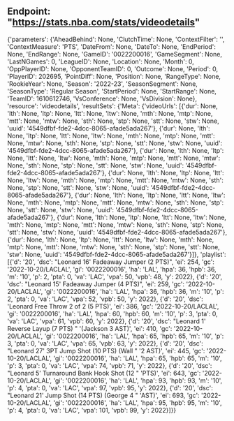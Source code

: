 Endpoint: "https://stats.nba.com/stats/videodetails"
---
{'parameters': {'AheadBehind': None,
                'ClutchTime': None,
                'ContextFilter': '',
                'ContextMeasure': 'PTS',
                'DateFrom': None,
                'DateTo': None,
                'EndPeriod': None,
                'EndRange': None,
                'GameID': '0022200016',
                'GameSegment': None,
                'LastNGames': 0,
                'LeagueID': None,
                'Location': None,
                'Month': 0,
                'OppPlayerID': None,
                'OpponentTeamID': 0,
                'Outcome': None,
                'Period': 0,
                'PlayerID': 202695,
                'PointDiff': None,
                'Position': None,
                'RangeType': None,
                'RookieYear': None,
                'Season': '2022-23',
                'SeasonSegment': None,
                'SeasonType': 'Regular Season',
                'StartPeriod': None,
                'StartRange': None,
                'TeamID': 1610612746,
                'VsConference': None,
                'VsDivision': None},
 'resource': 'videodetails',
 'resultSets': {'Meta': {'videoUrls': [{'dur': None,
                                        'lth': None,
                                        'ltp': None,
                                        'ltt': None,
                                        'ltw': None,
                                        'mth': None,
                                        'mtp': None,
                                        'mtt': None,
                                        'mtw': None,
                                        'sth': None,
                                        'stp': None,
                                        'stt': None,
                                        'stw': None,
                                        'uuid': '4549dfbf-fde2-4dcc-8065-afade5ada267'},
                                       {'dur': None,
                                        'lth': None,
                                        'ltp': None,
                                        'ltt': None,
                                        'ltw': None,
                                        'mth': None,
                                        'mtp': None,
                                        'mtt': None,
                                        'mtw': None,
                                        'sth': None,
                                        'stp': None,
                                        'stt': None,
                                        'stw': None,
                                        'uuid': '4549dfbf-fde2-4dcc-8065-afade5ada267'},
                                       {'dur': None,
                                        'lth': None,
                                        'ltp': None,
                                        'ltt': None,
                                        'ltw': None,
                                        'mth': None,
                                        'mtp': None,
                                        'mtt': None,
                                        'mtw': None,
                                        'sth': None,
                                        'stp': None,
                                        'stt': None,
                                        'stw': None,
                                        'uuid': '4549dfbf-fde2-4dcc-8065-afade5ada267'},
                                       {'dur': None,
                                        'lth': None,
                                        'ltp': None,
                                        'ltt': None,
                                        'ltw': None,
                                        'mth': None,
                                        'mtp': None,
                                        'mtt': None,
                                        'mtw': None,
                                        'sth': None,
                                        'stp': None,
                                        'stt': None,
                                        'stw': None,
                                        'uuid': '4549dfbf-fde2-4dcc-8065-afade5ada267'},
                                       {'dur': None,
                                        'lth': None,
                                        'ltp': None,
                                        'ltt': None,
                                        'ltw': None,
                                        'mth': None,
                                        'mtp': None,
                                        'mtt': None,
                                        'mtw': None,
                                        'sth': None,
                                        'stp': None,
                                        'stt': None,
                                        'stw': None,
                                        'uuid': '4549dfbf-fde2-4dcc-8065-afade5ada267'},
                                       {'dur': None,
                                        'lth': None,
                                        'ltp': None,
                                        'ltt': None,
                                        'ltw': None,
                                        'mth': None,
                                        'mtp': None,
                                        'mtt': None,
                                        'mtw': None,
                                        'sth': None,
                                        'stp': None,
                                        'stt': None,
                                        'stw': None,
                                        'uuid': '4549dfbf-fde2-4dcc-8065-afade5ada267'},
                                       {'dur': None,
                                        'lth': None,
                                        'ltp': None,
                                        'ltt': None,
                                        'ltw': None,
                                        'mth': None,
                                        'mtp': None,
                                        'mtt': None,
                                        'mtw': None,
                                        'sth': None,
                                        'stp': None,
                                        'stt': None,
                                        'stw': None,
                                        'uuid': '4549dfbf-fde2-4dcc-8065-afade5ada267'}]},
                'playlist': [{'d': '20',
                              'dsc': "Leonard 16' Fadeaway Jumper (2 PTS)",
                              'ei': 254,
                              'gc': '2022-10-20/LACLAL',
                              'gi': '0022200016',
                              'ha': 'LAL',
                              'hpa': 36,
                              'hpb': 36,
                              'm': '10',
                              'p': 2,
                              'pta': 0,
                              'va': 'LAC',
                              'vpa': 50,
                              'vpb': 48,
                              'y': 2022},
                             {'d': '20',
                              'dsc': "Leonard 15' Fadeaway Jumper (4 PTS)",
                              'ei': 259,
                              'gc': '2022-10-20/LACLAL',
                              'gi': '0022200016',
                              'ha': 'LAL',
                              'hpa': 36,
                              'hpb': 36,
                              'm': '10',
                              'p': 2,
                              'pta': 0,
                              'va': 'LAC',
                              'vpa': 52,
                              'vpb': 50,
                              'y': 2022},
                             {'d': '20',
                              'dsc': 'Leonard Free Throw 2 of 2 (5 PTS)',
                              'ei': 386,
                              'gc': '2022-10-20/LACLAL',
                              'gi': '0022200016',
                              'ha': 'LAL',
                              'hpa': 60,
                              'hpb': 60,
                              'm': '10',
                              'p': 3,
                              'pta': 0,
                              'va': 'LAC',
                              'vpa': 61,
                              'vpb': 60,
                              'y': 2022},
                             {'d': '20',
                              'dsc': "Leonard 1' Reverse Layup (7 PTS) "
                                     '(Jackson 3 AST)',
                              'ei': 410,
                              'gc': '2022-10-20/LACLAL',
                              'gi': '0022200016',
                              'ha': 'LAL',
                              'hpa': 65,
                              'hpb': 65,
                              'm': '10',
                              'p': 3,
                              'pta': 0,
                              'va': 'LAC',
                              'vpa': 65,
                              'vpb': 63,
                              'y': 2022},
                             {'d': '20',
                              'dsc': "Leonard 27' 3PT Jump Shot (10 PTS) (Wall "
                                     '2 AST)',
                              'ei': 445,
                              'gc': '2022-10-20/LACLAL',
                              'gi': '0022200016',
                              'ha': 'LAL',
                              'hpa': 65,
                              'hpb': 65,
                              'm': '10',
                              'p': 3,
                              'pta': 0,
                              'va': 'LAC',
                              'vpa': 74,
                              'vpb': 71,
                              'y': 2022},
                             {'d': '20',
                              'dsc': "Leonard 5' Turnaround Bank Hook Shot (12 "
                                     'PTS)',
                              'ei': 643,
                              'gc': '2022-10-20/LACLAL',
                              'gi': '0022200016',
                              'ha': 'LAL',
                              'hpa': 93,
                              'hpb': 93,
                              'm': '10',
                              'p': 4,
                              'pta': 0,
                              'va': 'LAC',
                              'vpa': 97,
                              'vpb': 95,
                              'y': 2022},
                             {'d': '20',
                              'dsc': "Leonard 21' Jump Shot (14 PTS) (George 4 "
                                     'AST)',
                              'ei': 693,
                              'gc': '2022-10-20/LACLAL',
                              'gi': '0022200016',
                              'ha': 'LAL',
                              'hpa': 95,
                              'hpb': 95,
                              'm': '10',
                              'p': 4,
                              'pta': 0,
                              'va': 'LAC',
                              'vpa': 101,
                              'vpb': 99,
                              'y': 2022}]}}
